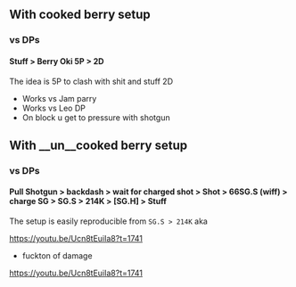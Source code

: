
## With **cooked** berry setup

### vs DPs

#### Stuff > Berry Oki 5P > 2D

The idea is 5P to clash with shit and stuff 2D

+ Works vs Jam parry
+ Works vs Leo DP
+ On block u get to pressure with shotgun

## With **__un__cooked** berry setup

### vs DPs

#### Pull Shotgun > backdash > wait for charged shot > Shot > 66SG.S (wiff) > charge SG > SG.S > 214K > [SG.H] > Stuff

The setup is easily reproducible from `SG.S > 214K` aka 

https://youtu.be/Ucn8tEuiIa8?t=1741

+ fuckton of damage


https://youtu.be/Ucn8tEuiIa8?t=1741
